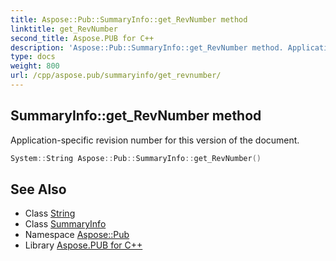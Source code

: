```yaml
---
title: Aspose::Pub::SummaryInfo::get_RevNumber method
linktitle: get_RevNumber
second_title: Aspose.PUB for C++
description: 'Aspose::Pub::SummaryInfo::get_RevNumber method. Application-specific revision number for this version of the document in C++.'
type: docs
weight: 800
url: /cpp/aspose.pub/summaryinfo/get_revnumber/
---
```

## SummaryInfo::get_RevNumber method


Application-specific revision number for this version of the document.

```cpp
System::String Aspose::Pub::SummaryInfo::get_RevNumber()
```

## See Also

* Class [String](../../../system/string/)
* Class [SummaryInfo](../)
* Namespace [Aspose::Pub](../../)
* Library [Aspose.PUB for C++](../../../)
